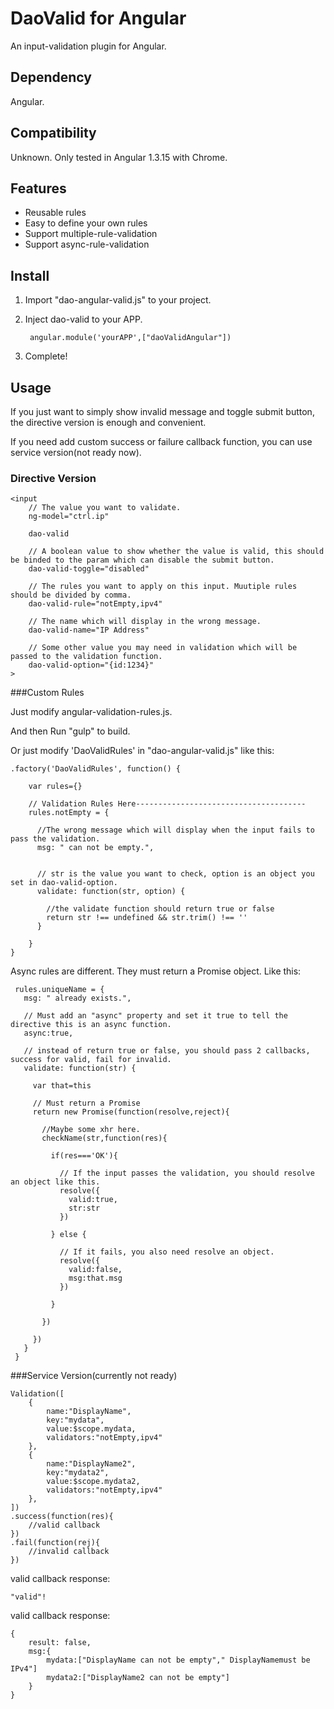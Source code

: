 # DaoValid for Angular

An input-validation plugin for Angular.

## Dependency

Angular.

## Compatibility

Unknown. Only tested in Angular 1.3.15 with Chrome.

## Features

- Reusable rules
- Easy to define your own rules
- Support multiple-rule-validation
- Support async-rule-validation


## Install

1. Import "dao-angular-valid.js" to your project.
2. Inject dao-valid to your APP.

		angular.module('yourAPP',["daoValidAngular"])
		
3. Complete!


## Usage


If you just want to simply show invalid message and toggle submit button, the directive version is enough and convenient. 

If you need add custom success or failure callback function, you can use service version(not ready now).

### Directive Version

	<input 
		// The value you want to validate.
        ng-model="ctrl.ip" 
        
        dao-valid
        
        // A boolean value to show whether the value is valid, this should be binded to the param which can disable the submit button.
        dao-valid-toggle="disabled"
        
        // The rules you want to apply on this input. Muutiple rules should be divided by comma.
        dao-valid-rule="notEmpty,ipv4"
        
        // The name which will display in the wrong message.
        dao-valid-name="IP Address"

        // Some other value you may need in validation which will be passed to the validation function.
        dao-valid-option="{id:1234}"
    >

###Custom Rules

Just modify angular-validation-rules.js. 

And then Run "gulp" to build.

Or just modify 'DaoValidRules' in "dao-angular-valid.js" like this:

	.factory('DaoValidRules', function() {
	
		var rules={}
		
		// Validation Rules Here--------------------------------------
	    rules.notEmpty = {
	    
	      //The wrong message which will display when the input fails to pass the validation.
	      msg: " can not be empty.",


	      // str is the value you want to check, option is an object you set in dao-valid-option.
	      validate: function(str, option) {
	      	
		    //the validate function should return true or false
	        return str !== undefined && str.trim() !== ''
	      }
	      
	    }
	}

Async rules are different. They must return a Promise object. Like this: 

	 rules.uniqueName = {
	   msg: " already exists.",
	
	   // Must add an "async" property and set it true to tell the directive this is an async function.
	   async:true,
	   
	   // instead of return true or false, you should pass 2 callbacks, success for valid, fail for invalid.
	   validate: function(str) {
	   
	     var that=this
	 
	     // Must return a Promise
	     return new Promise(function(resolve,reject){
	     
	       //Maybe some xhr here.
	       checkName(str,function(res){
	
	         if(res==='OK'){
	         
	           // If the input passes the validation, you should resolve an object like this.
	           resolve({
	             valid:true,
	             str:str
	           })
	           
	         } else {
	         
	           // If it fails, you also need resolve an object.
	           resolve({
	             valid:false,
	             msg:that.msg
	           })
	           
	         }
	
	       })
	       
	     })
	   }
	 }

###Service Version(currently not ready)

	Validation([
	    {
	        name:"DisplayName",
	        key:"mydata",
	        value:$scope.mydata,
	        validators:"notEmpty,ipv4"
	    },
		{
			name:"DisplayName2",
			key:"mydata2",
			value:$scope.mydata2,
			validators:"notEmpty,ipv4"
		},
	])
	.success(function(res){
	    //valid callback
	})
	.fail(function(rej){
	    //invalid callback
	})
	
valid callback response:

	"valid"!
	
valid callback response:

	{
		result: false,
		msg:{
			mydata:["DisplayName can not be empty"," DisplayNamemust be IPv4"]
			mydata2:["DisplayName2 can not be empty"]
		}
	}	
